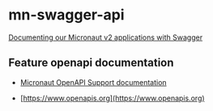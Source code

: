 # mn-swagger-api

[Documenting our Micronaut v2 applications with Swagger](https://medium.com/@ruuben/managing-jwt-auth-with-micronaut-v2-part-1-c524d7d6165b)

## Feature openapi documentation

- [Micronaut OpenAPI Support documentation](https://micronaut-projects.github.io/micronaut-openapi/latest/guide/index.html)

- [https://www.openapis.org](https://www.openapis.org)

